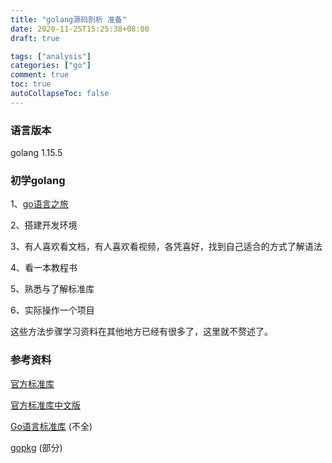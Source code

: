 ```yaml
---
title: "golang源码剖析 准备"
date: 2020-11-25T15:25:38+08:00
draft: true

tags: ["analysis"]
categories: ["go"]
comment: true
toc: true
autoCollapseToc: false
---
```




### 语言版本
golang 1.15.5

### 初学golang
1、[go语言之旅](https://tour.golang.org)

2、搭建开发环境

3、有人喜欢看文档，有人喜欢看视频，各凭喜好，找到自己适合的方式了解语法

4、看一本教程书

5、熟悉与了解标准库

6、实际操作一个项目

这些方法步骤学习资料在其他地方已经有很多了，这里就不赘述了。

### 参考资料
[官方标准库](https://golang.org/pkg/)

[官方标准库中文版](https://studygolang.com/pkgdoc)

[Go语言标准库](https://books.studygolang.com/The-Golang-Standard-Library-by-Example/) (不全)

[gopkg](https://github.com/astaxie/gopkg) (部分)